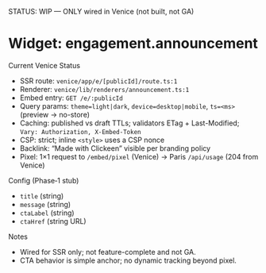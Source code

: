 STATUS: WIP — ONLY wired in Venice (not built, not GA)

# Widget: engagement.announcement

Current Venice Status
- SSR route: `venice/app/e/[publicId]/route.ts:1`
- Renderer: `venice/lib/renderers/announcement.ts:1`
- Embed entry: `GET /e/:publicId`
- Query params: `theme=light|dark`, `device=desktop|mobile`, `ts=<ms>` (preview → no-store)
- Caching: published vs draft TTLs; validators ETag + Last-Modified; `Vary: Authorization, X-Embed-Token`
- CSP: strict; inline `<style>` uses a CSP nonce
- Backlink: “Made with Clickeen” visible per branding policy
- Pixel: 1×1 request to `/embed/pixel` (Venice) → Paris `/api/usage` (204 from Venice)

Config (Phase‑1 stub)
- `title` (string)
- `message` (string)
- `ctaLabel` (string)
- `ctaHref` (string URL)

Notes
- Wired for SSR only; not feature-complete and not GA.
- CTA behavior is simple anchor; no dynamic tracking beyond pixel.

